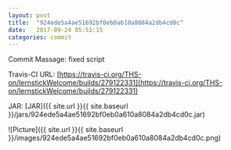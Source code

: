 ```yaml
---
layout: post
title:  "924ede5a4ae51692bf0eb0a610a8084a2db4cd0c"
date:   2017-09-24 05:51:15
categories: commit
---
```


Commit Massage: fixed script  

Travis-CI URL: [https://travis-ci.org/THS-on/lernstickWelcome/builds/279122331](https://travis-ci.org/THS-on/lernstickWelcome/builds/279122331)

JAR: [JAR]({{ site.url }}{{ site.baseurl }}/jars/924ede5a4ae51692bf0eb0a610a8084a2db4cd0c.jar)

![Picture]({{ site.url }}{{ site.baseurl }}/images/924ede5a4ae51692bf0eb0a610a8084a2db4cd0c.png)

